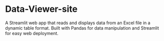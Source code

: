 # Data-Viewer-site
A Streamlit web app that reads and displays data from an Excel file in a dynamic table format. Built with Pandas for data manipulation and Streamlit for easy web deployment.
